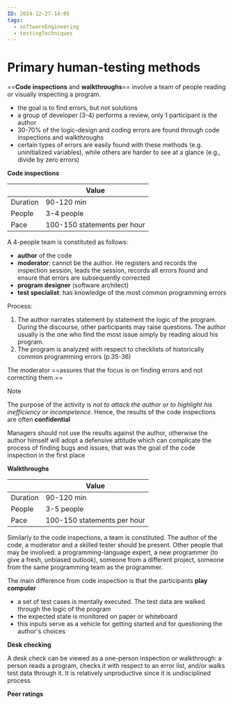 ```yaml
---
ID: 2024-12-27-14:05
tags:
  - softwareEngineering
  - testingTechniques
---
```

# Primary human-testing methods

==**Code inspections** and **walkthroughs**== involve a team of people reading or visually inspecting a program.
- the goal is to find errors, but not solutions
- a group of developer (3-4) performs a review, only 1 participant is the author
- 30-70% of the logic-design and coding errors are found through code inspections and walkthroughs
- certain types of errors are easily found with these methods (e.g. uninitialized variables), while others are harder to see at a glance (e.g., divide by zero errors)

**Code inspections**

|          | Value                                                               |
| -------- | ------------------------------------------------------------------- |
| Duration | 90-120 min                                                          |
| People   | 3-4 people                                                          |
| Pace     | 100-150 statements per hour                                         |

A 4-people team is constituted as follows:
- **author** of the code
- **moderator**: cannot be the author. He registers and records the inspection session, leads the session, records all errors found and ensure that errors are subsequently corrected
- **program designer** (software architect)
- **test specialist**: has knowledge of the most common programming errors

Process:
1. The author narrates statement by statement the logic of the program. During the discourse, other participants may raise questions. The author usually is the one who find the most issue simply by reading aloud his program.
2. The program is analyzed with respect to checklists of historically common programming errors (p.35-36)

The moderator ==assures that the focus is on finding errors and not correcting them.==

> [!NOTE]
> The purpose of the activity is *not to attack the author or to highlight his inefficiency or incompetence*. Hence, the results of the code inspections are often **confidential**

Managers should not use the results against the author, otherwise the author himself will adopt a defensive attitude which can complicate the process of finding bugs and issues, that was the goal of the code inspection in the first place


**Walkthroughs**

|          | Value                       |
| -------- | --------------------------- |
| Duration | 90-120 min                  |
| People   | 3-5 people                  |
| Pace     | 100-150 statements per hour |
Similarly to the code inspections, a team is constituted. The author of the code, a moderator and a skilled tester should be present. Other people that may be involved: a programming-language expert, a new programmer (to give a fresh, unbiased outlook), someone from a different project, someone from the same programming team as the programmer.

The main difference from code inspection is that the participants **play computer**
- a set of test cases is mentally executed. The test data are walked through the logic of the program
- the expected state is monitored on paper or whiteboard
- this inputs serve as a vehicle for getting started and for questioning the author's choices


**Desk checking**

A desk check can be viewed as a one-person inspection or walkthrough: a person reads a program, checks it with respect to an error list, and/or walks test data through it. It is relatively unproductive since it is undisciplined process


**Peer ratings**

